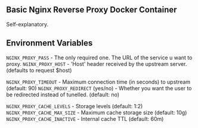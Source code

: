 Basic Nginx Reverse Proxy Docker Container
---

Self-explanatory.

## Environment Variables

`NGINX_PROXY_PASS` - The only required one. The URL of the service u want to proxy.
`NGINX_PROXY_HOST` - 'Host' header received by the upstream server. (defaults to request $host)

`NGINX_PROXY_TIMEOUT` - Maximum connection time (in seconds) to upstream (default: 90)
`NGINX_PROXY_REDIRECT` (yes/no) - Whether you want the user to be redirected instead of tunelled. (default: no)

`NGINX_PROXY_CACHE_LEVELS` - Storage levels (default: 1:2)
`NGINX_PROXY_CACHE_MAX_SIZE` - Maximum cache storage size (default: 10g)
`NGINX_PROXY_CACHE_INACTIVE` - Internal cache TTL (default: 60m)